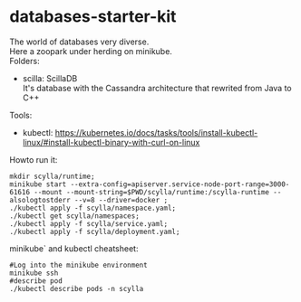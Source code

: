 # databases-starter-kit  
The world of databases very diverse.  
Here a zoopark under herding on minikube.  
Folders:  
- scilla: ScillaDB  
  It's  database with the Cassandra architecture that rewrited from Java to C++  

Tools:
- kubectl: https://kubernetes.io/docs/tasks/tools/install-kubectl-linux/#install-kubectl-binary-with-curl-on-linux  


Howto run it:  
```
mkdir scylla/runtime;  
minikube start --extra-config=apiserver.service-node-port-range=3000-61616 --mount --mount-string=$PWD/scylla/runtime:/scylla-runtime --alsologtostderr --v=8 --driver=docker ;  
./kubectl apply -f scylla/namespace.yaml;  
./kubectl get scylla/namespaces;  
./kubectl apply -f scylla/service.yaml;  
./kubectl apply -f scylla/deployment.yaml;  
```  

minikube` and kubectl cheatsheet:  

```
#Log into the minikube environment  
minikube ssh  
#describe pod  
./kubectl describe pods -n scylla  
```


